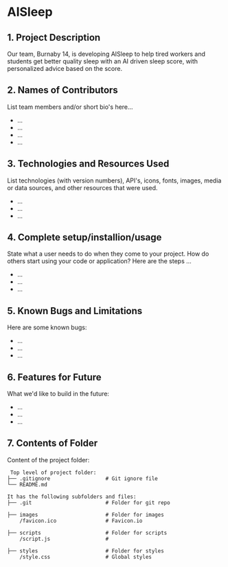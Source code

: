 # AISleep

## 1. Project Description
Our team, Burnaby 14, is developing AISleep to help tired workers and students get better quality sleep with an AI driven sleep score, with personalized advice based on the score.

## 2. Names of Contributors
List team members and/or short bio's here... 
* ...
* ...
* ...
* ...
	
## 3. Technologies and Resources Used
List technologies (with version numbers), API's, icons, fonts, images, media or data sources, and other resources that were used.
* ...
* ...
* ...

## 4. Complete setup/installion/usage
State what a user needs to do when they come to your project.  How do others start using your code or application?
Here are the steps ...
* ...
* ...
* ...

## 5. Known Bugs and Limitations
Here are some known bugs:
* ...
* ...
* ...

## 6. Features for Future
What we'd like to build in the future:
* ...
* ...
* ...
	
## 7. Contents of Folder
Content of the project folder:

```
 Top level of project folder: 
├── .gitignore                  # Git ignore file
└── README.md

It has the following subfolders and files:
├── .git                        # Folder for git repo

├── images                      # Folder for images
    /favicon.ico                # Favicon.io

├── scripts                     # Folder for scripts
    /script.js                  # 

├── styles                      # Folder for styles
    /style.css                  # Global styles
    

```